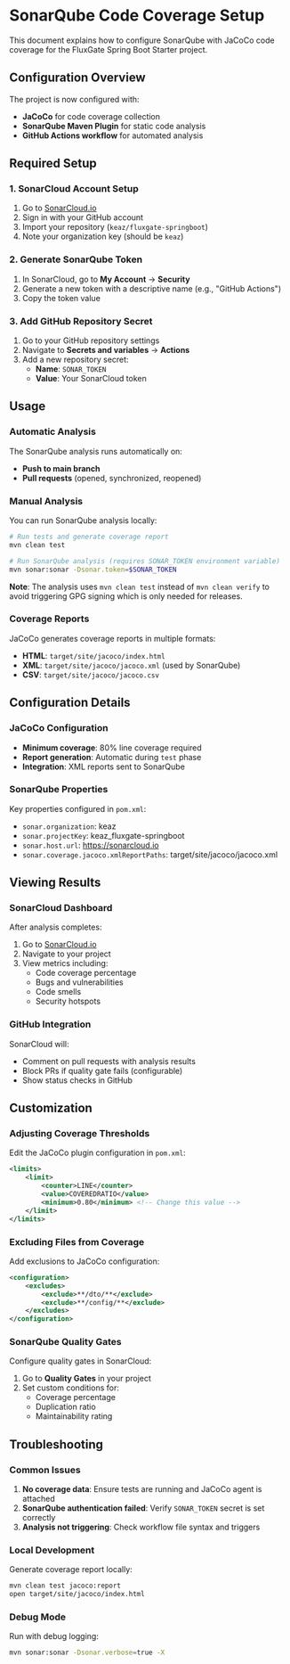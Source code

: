 # SonarQube Code Coverage Setup

This document explains how to configure SonarQube with JaCoCo code coverage for the FluxGate Spring Boot Starter project.

## Configuration Overview

The project is now configured with:

- **JaCoCo** for code coverage collection
- **SonarQube Maven Plugin** for static code analysis
- **GitHub Actions workflow** for automated analysis

## Required Setup

### 1. SonarCloud Account Setup

1. Go to [SonarCloud.io](https://sonarcloud.io)
2. Sign in with your GitHub account
3. Import your repository (`keaz/fluxgate-springboot`)
4. Note your organization key (should be `keaz`)

### 2. Generate SonarQube Token

1. In SonarCloud, go to **My Account** → **Security**
2. Generate a new token with a descriptive name (e.g., "GitHub Actions")
3. Copy the token value

### 3. Add GitHub Repository Secret

1. Go to your GitHub repository settings
2. Navigate to **Secrets and variables** → **Actions**
3. Add a new repository secret:
   - **Name**: `SONAR_TOKEN`
   - **Value**: Your SonarCloud token

## Usage

### Automatic Analysis

The SonarQube analysis runs automatically on:
- **Push to main branch**
- **Pull requests** (opened, synchronized, reopened)

### Manual Analysis

You can run SonarQube analysis locally:

```bash
# Run tests and generate coverage report
mvn clean test

# Run SonarQube analysis (requires SONAR_TOKEN environment variable)
mvn sonar:sonar -Dsonar.token=$SONAR_TOKEN
```

**Note**: The analysis uses `mvn clean test` instead of `mvn clean verify` to avoid triggering GPG signing which is only needed for releases.

### Coverage Reports

JaCoCo generates coverage reports in multiple formats:
- **HTML**: `target/site/jacoco/index.html`
- **XML**: `target/site/jacoco/jacoco.xml` (used by SonarQube)
- **CSV**: `target/site/jacoco/jacoco.csv`

## Configuration Details

### JaCoCo Configuration

- **Minimum coverage**: 80% line coverage required
- **Report generation**: Automatic during `test` phase
- **Integration**: XML reports sent to SonarQube

### SonarQube Properties

Key properties configured in `pom.xml`:
- `sonar.organization`: keaz
- `sonar.projectKey`: keaz_fluxgate-springboot
- `sonar.host.url`: https://sonarcloud.io
- `sonar.coverage.jacoco.xmlReportPaths`: target/site/jacoco/jacoco.xml

## Viewing Results

### SonarCloud Dashboard

After analysis completes:
1. Go to [SonarCloud.io](https://sonarcloud.io)
2. Navigate to your project
3. View metrics including:
   - Code coverage percentage
   - Bugs and vulnerabilities
   - Code smells
   - Security hotspots

### GitHub Integration

SonarCloud will:
- Comment on pull requests with analysis results
- Block PRs if quality gate fails (configurable)
- Show status checks in GitHub

## Customization

### Adjusting Coverage Thresholds

Edit the JaCoCo plugin configuration in `pom.xml`:

```xml
<limits>
    <limit>
        <counter>LINE</counter>
        <value>COVEREDRATIO</value>
        <minimum>0.80</minimum> <!-- Change this value -->
    </limit>
</limits>
```

### Excluding Files from Coverage

Add exclusions to JaCoCo configuration:

```xml
<configuration>
    <excludes>
        <exclude>**/dto/**</exclude>
        <exclude>**/config/**</exclude>
    </excludes>
</configuration>
```

### SonarQube Quality Gates

Configure quality gates in SonarCloud:
1. Go to **Quality Gates** in your project
2. Set custom conditions for:
   - Coverage percentage
   - Duplication ratio
   - Maintainability rating

## Troubleshooting

### Common Issues

1. **No coverage data**: Ensure tests are running and JaCoCo agent is attached
2. **SonarQube authentication failed**: Verify `SONAR_TOKEN` secret is set correctly
3. **Analysis not triggering**: Check workflow file syntax and triggers

### Local Development

Generate coverage report locally:
```bash
mvn clean test jacoco:report
open target/site/jacoco/index.html
```

### Debug Mode

Run with debug logging:
```bash
mvn sonar:sonar -Dsonar.verbose=true -X
```